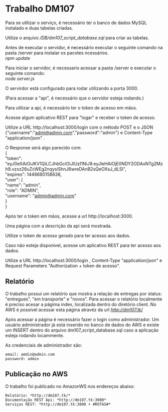 # Trabalho DM107 

Para se utilizar o serviço, é necessário ter o banco de dados MySQL instalado e duas tabelas criadas.

Utilize o arquivo */DB/dm107_script_database.sql* para criar as tabelas.

Antes de executar o servidor, é necessário executar o seguinte comando na pasta /server para instalar os pacotes ncessários.  
*npm update*

Para iniciar o servidor, é necessario acessar a pasta /server e executar o seguinte comando:  
*node server.js* 

O servirdor está configurado para rodar utilizando a porta 3000.

(Para acessar a "api", é necessário que o servidor esteja rodando.)

Para utilizar a api, é necessário ter o token de acesso em mãos.

Acesse algum aplicativo REST para "logar" e receber o token de acesso.

Utilize a URL http://localhost:3000/login com o método POST e o JSON {"username":"admi@admin.com","password":"admin"} e Content-Type "application/json" .

O Response será algo parecido com:  
{  
	"token": "eyJ0eXAiOiJKV1QiLCJhbGciOiJIUzI1NiJ9.eyJleHAiOjE0NDY2ODAxNTg2Mzh9.vzxz26uZcWEg2nqysiShnJ6wreDAnB2sQeOXsJ_dLSI",  
	"expires": 1446680158638,  
	"user": {  
		"name": "admin",  
		"role": "ADMIN",  
		"username": "admin@admin.com"  
	}  
}

Após ter o token em mãos, acesse a url http://localhost:3000.

Uma página com a descrição da api será mostrada.

Utilize o token de acesso gerado para ter acesso aos dados.

Caso não esteja disponivel, acesse um aplicativo REST para ter acesso aos dados.

Utilize a URL http://localhost:3000/login , Content-Type "application/json" e Request Parameters "Authorization + token de acesso".


## Relatório
O trabalho possui um relatório que mostra a relação de entregas por status: "entregues", "em transporte" e "novos".
Para acessar o relatório localmente é preciso acesar a págima index, localizada dentro do diretório client.
No AWS é possível acessar esta página atravéz da url *http://dm107.tk/*

Após acessar a página é necessário fazer o login como administrador. Um usuário administrador já está inserido no banco de dados do AWS e existe um INSERT dentro do arquivo dm107_script_database.sql caso a aplicação esteja rodando locammente.

As credenciais de administrador são:

    email: amdin@admin.com
    password: admin
    
## Publicação no AWS
O trabalho foi publicado no AmazonWS nos endereços abaixo:

    Relatório: *http://dm107.tk/*
    Documentação REST Api: *http://dm107.tk:3000*
    Serviços REST: *http://dm107.tk:3000 + #ROTAS#*